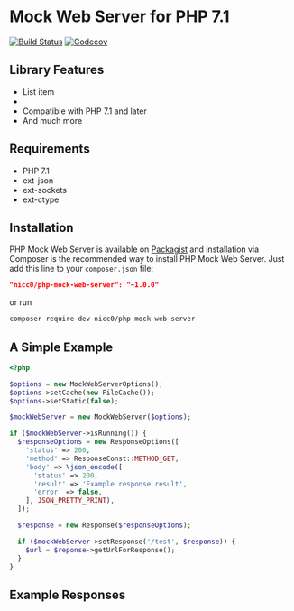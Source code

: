 # Mock Web Server for PHP 7.1

[![Build Status](https://img.shields.io/travis/Nicc0/php-mock-web-server.svg?style=flat-square)](https://travis-ci.org/Nicc0/php-mock-web-server) [![Codecov](https://img.shields.io/codecov/c/github/nicc0/php-mock-web-server.svg?style=flat-square)](https://codecov.io/gh/Nicc0/php-mock-web-server)

## Library Features

 - List item
 -  
 - Compatible with PHP 7.1 and later
 - And much more

## Requirements

 - PHP 7.1
 - ext-json
 - ext-sockets
 - ext-ctype

## Installation

PHP Mock Web Server is available on [Packagist](https://packagist.org/packages/nicc0/php-mock-web-server) and installation via Composer is the recommended way to install PHP Mock Web Server. Just add this line to your `composer.json` file:
```json
"nicc0/php-mock-web-server": "~1.0.0"
```
or run
```sh
composer require-dev nicc0/php-mock-web-server
```
## A Simple Example
```php
<?php

$options = new MockWebServerOptions();
$options->setCache(new FileCache());
$options->setStatic(false);

$mockWebServer = new MockWebServer($options);

if ($mockWebServer->isRunning()) {
  $responseOptions = new ResponseOptions([
    'status' => 200,
    'method' => ResponseConst::METHOD_GET,
    'body' => \json_encode([
      'status' => 200,
      'result' => 'Example response result',
      'error' => false,
    ], JSON_PRETTY_PRINT),
  ]);

  $response = new Response($responseOptions);

  if ($mockWebServer->setResponse('/test', $response)) {
    $url = $reponse->getUrlForResponse();
  }
}

```
## Example Responses
